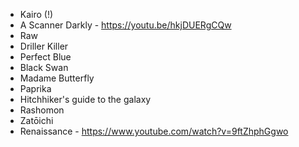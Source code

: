 - Kairo (!)
- A Scanner Darkly - https://youtu.be/hkjDUERgCQw
- Raw
- Driller Killer
- Perfect Blue
- Black Swan
- Madame Butterfly
- Paprika
- Hitchhiker's guide to the galaxy
- Rashomon
- Zatōichi
- Renaissance - https://www.youtube.com/watch?v=9ftZhphGgwo
